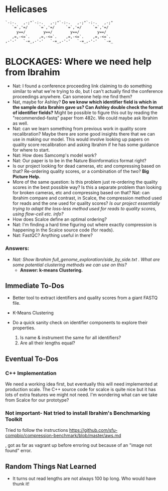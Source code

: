 # Helicases

```txt
`-:-.   ,-;"`-:-.   ,-;"`-:-.   ,-;"`-:-.   ,-;"
   `=`,'=/     `=`,'=/     `=`,'=/     `=`,'=/
     y==/        y==/        y==/        y==/
   ,=,-<=`.    ,=,-<=`.    ,=,-<=`.    ,=,-<=`.
,-'-'   `-=_,-'-'   `-=_,-'-'   `-=_,-'-'   `-=_
```

# BLOCKAGES: Where we need help from Ibrahim

- Nat: I found a conference proceeding link claiming to do something similar to what we're trying to do, but I can't actually find the conference proceedings anywhere. Can someone help me find them?
- Nat, maybe for Ashley? **Do we know which identifier field is which in the sample data Ibrahim gave us? Can Ashley double check the format of identifier fields?** Might be possible to figure this out by reading the "recommended-fastq" paper from 482c. We could maybe ask Ibrahim as well.
- Nat: can we learn something from previous work in quality score recalibration? Maybe there are some good insights there that we can use in making our model. This would involve looking up papers on quality score recalibration and asking Ibrahim if he has some guidance for where to start.
- Nat: How does Samcomp's model work?
- Nat: Our paper is to be in the Nature Bioinformatics format right?
- Is our project looking for dead cameras, etc and compressing based on that? Re-ordering quality scores, or a combination of the two? **Big Picture Help.**
- More of the same question: Is this problem just re-ordering the quality scores in the best possible way? Is this a separate problem than looking for broken cameras, etc and compressing based on that? Nat: can Ibrahim compare and contrast, in Scalce, the compression method used for reads and the one used for quality scores? *Is our project essentially trying to adapt the loss-less method used for reads to quality scores, using flow-cell etc. info?*
- How does Scalce define an optimal ordering?
- Nat: I'm finding a hard time figuring out where exactly compression is happening in the Scalce source code (for reads).
- Nat: FastQC? Anything useful in there?

### Answers:

- *Nat: Show Ibrahim full_genome_exploration/side_by_side.txt . What are some potential clustering methods we can use on this?*
    - **Answer: k-means Clustering.**

## Immediate To-Dos

- Better tool to extract identifiers and quality scores from a giant FASTQ file.

- K-Means Clustering

- Do a quick sanity check on identifier components to explore their properties.
  1) Is name & instrument the same for all identifiers?
  2) Are all their lengths equal?

## Eventual To-Dos

### C++ Implementation

We need a working idea first, but eventually this will need implemented at production scale. The C++ source code for scalce is quite nice but
it has lots of extra features we might not need. I'm wondering what can we take from Scalce for our prototype?

### Not important- Nat tried to install Ibrahim's Benchmarking Toolkit 

Tried to follow the instructions https://github.com/sfu-compbio/compression-benchmark/blob/master/aws.md

, got as far as vagrant up before erroring out because of an "image not found" error.

## Random Things Nat Learned

- It turns out read lengths are not always 100 bp long. Who would have thunk it!

